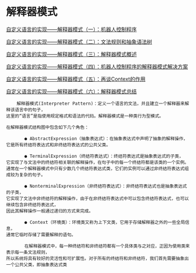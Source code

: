 # 解释器模式

[自定义语言的实现——解释器模式（一）：机器人控制程序](https://blog.csdn.net/lovelion/article/details/7713567)

[自定义语言的实现——解释器模式（二）：文法规则和抽象语法树](https://blog.csdn.net/lovelion/article/details/7713578)

[自定义语言的实现——解释器模式（三）：解释器模式概述](https://blog.csdn.net/lovelion/article/details/7713589)

[自定义语言的实现——解释器模式（四）：机器人控制程序的解释器模式解决方案](https://blog.csdn.net/lovelion/article/details/7713593)

[自定义语言的实现——解释器模式（五）：再谈Context的作用](https://blog.csdn.net/lovelion/article/details/7713602)

[自定义语言的实现——解释器模式（六）：解释器模式总结](https://blog.csdn.net/lovelion/article/details/7713615)

```aidl
    解释器模式(Interpreter Pattern)：定义一个语言的文法，并且建立一个解释器来解释该语言中的句子，
这里的“语言”是指使用规定格式和语法的代码。解释器模式是一种类行为型模式。

在解释器模式结构图中包含如下几个角色：

       ● AbstractExpression（抽象表达式）：在抽象表达式中声明了抽象的解释操作，
它是所有终结符表达式和非终结符表达式的公共父类。

       ● TerminalExpression（终结符表达式）：终结符表达式是抽象表达式的子类，
它实现了与文法中的终结符相关联的解释操作，在句子中的每一个终结符都是该类的一个实例。
通常在一个解释器模式中只有少数几个终结符表达式类，它们的实例可以通过非终结符表达式组成较为复杂的句子。

       ● NonterminalExpression（非终结符表达式）：非终结符表达式也是抽象表达式的子类，
它实现了文法中非终结符的解释操作，由于在非终结符表达式中可以包含终结符表达式，也可以继续包含非终结符表达式，
因此其解释操作一般通过递归的方式来完成。

       ● Context（环境类）：环境类又称为上下文类，它用于存储解释器之外的一些全局信息，
通常它临时存储了需要解释的语句。

       在解释器模式中，每一种终结符和非终结符都有一个具体类与之对应，正因为使用类来表示每一条文法规则，
所以系统将具有较好的灵活性和可扩展性。对于所有的终结符和非终结符，我们首先需要抽象出一个公共父类，即抽象表达式类

```
